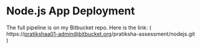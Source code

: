 
# Node.js App Deployment

The full pipeline is on my Bitbucket repo. Here is the link:
( https://pratikshaa01-admin@bitbucket.org/pratiksha-assessment/nodejs.git )
